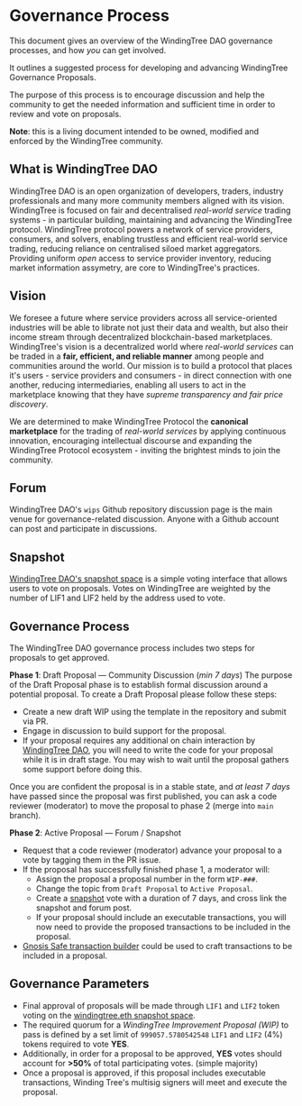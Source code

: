 # Governance Process

This document gives an overview of the WindingTree DAO governance processes, and how *you* can get
involved.

It outlines a suggested process for developing and advancing WindingTree Governance Proposals.

The purpose of this process is to encourage discussion and help the community to get the needed
information and sufficient time in order to review and vote on proposals.

**Note**: this is a living document intended to be owned, modified and enforced by the WindingTree
community.

## What is WindingTree DAO

WindingTree DAO is an open organization of developers, traders, industry professionals and many
more community members aligned with its vision. WindingTree is focused on fair and decentralised
*real-world service* trading systems - in particular building, maintaining and advancing the 
WindingTree protocol. WindingTree protocol powers a network of service providers, consumers, and
solvers, enabling trustless and efficient real-world service trading, reducing reliance on
centralised siloed market aggregators.  Providing uniform *open* access to service provider
inventory, reducing market information assymetry, are core to WindingTree's practices.

## Vision

We foresee a future where service providers across all service-oriented industries will be able to
librate not just their data and wealth, but also their income stream through decentralized
blockchain-based marketplaces. WindingTree's vision is a decentralized world where
*real-world services* can be traded in a **fair, efficient, and reliable manner** among people and
communities around the world. Our mission is to build a protocol that places it's users - service
providers and consumers - in direct connection with one another, reducing intermediaries, enabling
all users to act in the marketplace knowing that they have *supreme transparency and fair price
discovery*.

We are determined to make WindingTree Protocol the **canonical marketplace** for the trading of 
*real-world services* by applying continuous innovation, encouraging intellectual discourse and
expanding the WindingTree Protocol ecosystem - inviting the brightest minds to join the community. 

## Forum

WindingTree DAO's `wips` Github repository discussion page is the main venue for governance-related
discussion. Anyone with a Github account can post and participate in discussions.

## Snapshot

[WindingTree DAO's snapshot space](https://snapshot.org/#/windingtree.eth) is a simple voting
interface that allows users to vote on proposals. Votes on WindingTree are weighted by the number
of LIF1 and LIF2 held by the address used to vote.

## Governance Process

The WindingTree DAO governance process includes two steps for proposals to get approved.

**Phase 1**: Draft Proposal — Community Discussion (*min 7 days*)
The purpose of the Draft Proposal phase is to establish formal discussion around a potential
proposal. To create a Draft Proposal please follow these steps:

* Create a new draft WIP using the template in the repository and submit via PR.
* Engage in discussion to build support for the proposal.
* If your proposal requires any additional on chain interaction by 
  [WindingTree DAO](https://etherscan.io/address/0x876969b13dcf884C13D4b4f003B69229E6b7966A), you
  will need to write the code for your proposal while it is in draft stage. You may wish to wait
  until the proposal gathers some support before doing this.

Once you are confident the proposal is in a stable state, and *at least 7 days* have passed since
the proposal was first published, you can ask a code reviewer (moderator) to move the proposal to
phase 2 (merge into `main` branch).

**Phase 2**: Active Proposal — Forum / Snapshot

* Request that a code reviewer (moderator) advance your proposal to a vote by tagging them in the
  PR issue.
* If the proposal has successfully finished phase 1, a moderator will:
  * Assign the proposal a proposal number in the form `WIP-###`.
  * Change the topic from `Draft Proposal` to `Active Proposal`.
  * Create a [snapshot](https://snapshot.org/#/windingtree.eth) vote with a duration of 7 days, and
    cross link the snapshot and forum post.
  * If your proposal should include an executable transactions, you will now need to provide the
    proposed transactions to be included in the proposal.
* [Gnosis Safe transaction builder](https://help.gnosis-safe.io/en/articles/4680071-transaction-builder) 
  could be used to craft transactions to be included in a proposal.

## Governance Parameters

* Final approval of proposals will be made through `LIF1` and `LIF2` token voting on the 
  [windingtree.eth snapshot space](https://snapshot.org/#/windingtree.eth).
* The required quorum for a *WindingTree Improvement Proposal (WIP)* to pass is defined by a set
  limit of `999057.5780542548` `LIF1` and `LIF2` (4%) tokens required to vote **YES**.
* Additionally, in order for a proposal to be approved, **YES** votes should account for **>50%**
  of total participating votes. (simple majority)
* Once a proposal is approved, if this proposal includes executable transactions, Winding Tree's multisig signers will meet and execute the proposal.

